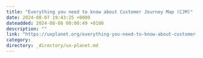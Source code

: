 ```yaml
---
title: "Everything you need to know about Customer Journey Map (CJM)"
date: 2024-08-07 19:43:25 +0000
dateadded: 2024-08-08 00:00:49 +0100
description: ""
link: "https://uxplanet.org/everything-you-need-to-know-about-customer-journey-map-cjm-556800acf84d?source=rss----819cc2aaeee0---4"
category:
directory: _directory/ux-planet.md
---
```

